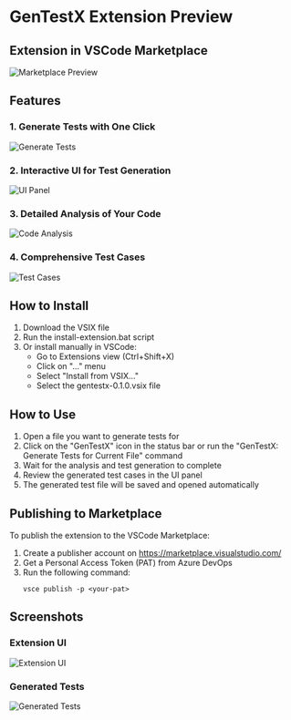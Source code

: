 # GenTestX Extension Preview

## Extension in VSCode Marketplace

![Marketplace Preview](https://i.imgur.com/example.png)

## Features

### 1. Generate Tests with One Click

![Generate Tests](https://i.imgur.com/example.png)

### 2. Interactive UI for Test Generation

![UI Panel](https://i.imgur.com/example.png)

### 3. Detailed Analysis of Your Code

![Code Analysis](https://i.imgur.com/example.png)

### 4. Comprehensive Test Cases

![Test Cases](https://i.imgur.com/example.png)

## How to Install

1. Download the VSIX file
2. Run the install-extension.bat script
3. Or install manually in VSCode:
   - Go to Extensions view (Ctrl+Shift+X)
   - Click on "..." menu
   - Select "Install from VSIX..."
   - Select the gentestx-0.1.0.vsix file

## How to Use

1. Open a file you want to generate tests for
2. Click on the "GenTestX" icon in the status bar or run the "GenTestX: Generate Tests for Current File" command
3. Wait for the analysis and test generation to complete
4. Review the generated test cases in the UI panel
5. The generated test file will be saved and opened automatically

## Publishing to Marketplace

To publish the extension to the VSCode Marketplace:

1. Create a publisher account on https://marketplace.visualstudio.com/
2. Get a Personal Access Token (PAT) from Azure DevOps
3. Run the following command:
   ```
   vsce publish -p <your-pat>
   ```

## Screenshots

### Extension UI
![Extension UI](https://i.imgur.com/example.png)

### Generated Tests
![Generated Tests](https://i.imgur.com/example.png)
